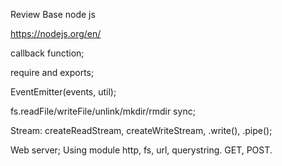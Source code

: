 Review Base node js

https://nodejs.org/en/

callback function;

require and exports;

EventEmitter(events, util);

fs.readFile/writeFile/unlink/mkdir/rmdir sync;

Stream:
createReadStream,
createWriteStream,
.write(),
.pipe();

Web server;
Using module http, fs, url, querystring.
GET, POST.
